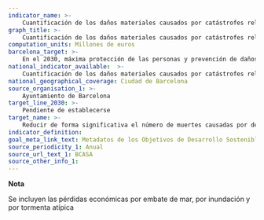 ```yaml
---
indicator_name: >-
    Cuantificación de los daños materiales causados por catástrofes relacionadas con el agua
graph_title: >-
    Cuantificación de los daños materiales causados por catástrofes relacionadas con el agua
computation_units: Millones de euros
barcelona_target: >-
    En el 2030, máxima protección de las personas y prevención de daños materiales frente a episodios climáticos graves 
national_indicator_available:  >-
    Cuantificación de los daños materiales causados por catástrofes relacionadas con el agua
national_geographical_coverage: Ciudad de Barcelona 
source_organisation_1: >-
    Ayuntamiento de Barcelona
target_line_2030: >-
    Pendiente de establecerse
target_name: >-
    Reducir de forma significativa el número de muertes causadas por desastres, incluidos los relacionados con el agua, y de personas afectadas por ellos, y reducir sustancialmente las pérdidas económicas directas causadas por desastres, haciendo especial énfasis en la protección de las personas pobres y en situaciones de vulnerabilidad
indicator_definition:
goal_meta_link_text: Metadatos de los Objetivos de Desarrollo Sostenible de las Naciones Unidas (pdf 894kB)
source_periodicity_1: Anual
source_url_text_1: BCASA
source_other_info_1:
---
```

**Nota**

Se incluyen las pérdidas económicas por embate de mar, por inundación y por tormenta atípica
